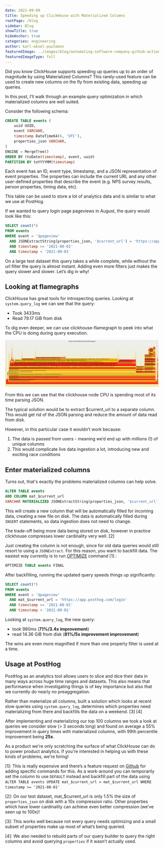 ```yaml
---
date: 2021-09-09
title: Speeding up ClickHouse with Materialized Columns
rootPage: /blog
sidebar: Blog
showTitle: true
hideAnchor: true
categories: engineering
author: karl-aksel-puulmann
featuredImage: ../images/blog/automating-software-company-github-actions.png
featuredImageType: full
---
```


Did you know ClickHouse supports speeding up queries up to an order of magnitude by using Materialized Columns? This rarely-used feature can be used to create new columns on the fly from existing data, speeding up queries.

In this post, I’ll walk through an example query optimization in which materialized columns are well suited.

Consider the following schema:

```sql
CREATE TABLE events (
    uuid UUID,
    event VARCHAR,
    timestamp DateTime64(6, 'UTC'),
    properties_json VARCHAR,
)
ENGINE = MergeTree()
ORDER BY (toDate(timestamp), event, uuid)
PARTITION BY toYYYYMM(timestamp)
```

Each event has an ID,  event type, timestamp, and a JSON representation of event properties. The properties can include the current URL and any other user-defined properties that describe the event (e.g. NPS survey results, person properties, timing data, etc).

This table can be used to store a lot of analytics data and is similar to what we use at PostHog.

If we wanted to query login page pageviews in August, the query would look like this:

```sql
SELECT count(*)
FROM events
WHERE event = '$pageview'
  AND JSONExtractString(properties_json, '$current_url') = 'https://app.posthog.com/login'
  AND timestamp >= '2021-08-01'
  AND timestamp < '2021-09-01'
```

On a large test dataset this query takes a while complete, while without the url filter the query is almost instant. Adding even more filters just makes the query slower and slower. Let’s dig in why!

## Looking at flamegraphs

ClickHouse has great tools for introspecting queries. Looking at `system.query_log`  we can see that the query:

- Took 3433ms
- Read 79.17 GiB from disk

To dig even deeper, we can use clickhouse-flamegraph to peek into what the CPU is doing during query execution.

[![Flamegraph](../images/blog/clickhouse-materialized-columns/query-json-extract-CPU.svg)](../images/blog/clickhouse-materialized-columns/query-json-extract-CPU.svg)

From this we can see that the clickhouse node CPU is spending most of its time parsing JSON.

The typical solution would be to extract $current_url to a separate column. This would get rid of the JSON parsing and reduce the amount of data read from disk.

However, in this particular case it wouldn’t work because:

1. The data is passed from users - meaning we’d end up with millions (!) of unique columns
2. This would complicate live data ingestion a lot, introducing new and exciting race conditions


## Enter materialized columns

Turns out, that's exactly the problems materialized columns can help solve.

```sql
ALTER TABLE events
ADD COLUMN mat_$current_url
VARCHAR MATERIALIZED JSONExtractString(properties_json, '$current_url')
```

This will create a new column that will be automatically filled for incoming data, creating a new file on disk. The data is automatically filled during `INSERT` statements, so data ingestion does not need to change.

The trade-off being more data being stored on disk, however in practice clickhouse compresses lower cardinality very well. [2]

Just creating the column is not enough, since for old data queries would still resort to using a `JSONExtract`. For this reason, you want to backfill data. The easiest way currently is to run [OPTIMIZE](https://clickhouse.tech/docs/en/sql-reference/statements/optimize/) command [1] :

```sql
OPTIMIZE TABLE events FINAL
```

After backfilling, running the updated query speeds things up significantly:

```sql
SELECT count(*)
FROM events
WHERE event = '$pageview'
  AND mat_$current_url = 'https://app.posthog.com/login'
  AND timestamp >= '2021-08-01'
  AND timestamp < '2021-09-01'
```

Looking at `system.query_log`, the new query:

- took 980ms (**71%/3.4x improvement**)
- read 14.36 GiB from disk (**81%/5x improvement improvement**)

The wins are even more magnified if more than one property filter is used at a time.


## Usage at PostHog

PostHog as an analytics tool allows users to slice and dice their data in many ways across huge time ranges and datasets. This also means that performance when investigating things is of key importance but also that we currently do nearly no preaggregation.

Rather than materialize all columns, built a solution which looks at recent slow queries using `system.query_log`, determines which properties need materializing from there and backfills the data on a weekend. [3] [4]

After implementing and materializing our top 100 columns we took a look at queries we consider slow (> 3 seconds long) and found on average a 55% improvement in query times with materialized columns, with 99th percentile improvement being **25x**.

As a product we're only scratching the surface of what ClickHouse can do to power product analytics. If you're interested in helping us with these kinds of problems, we're hiring!


[1]: This is really expensive and there’s a feature request on [Github](https://github.com/ClickHouse/ClickHouse/issues/27730) for adding specific commands for this. As a work-around you can temporarily set the column to use `DEFAULT` instead and backfill part of the data using `ALTER TABLE events UPDATE mat_$current_url = mat_$current_url WHERE timestamp >= '2021-08-01'`

[2]: On our test dataset, mat_$current_url is only 1.5% the size of `properties_json` on disk with a 10x compression ratio. Other properties which have lower cardinality can achieve even better compression (we’ve seen up to 100x)!

[3]: This works well because not every query needs optimizing and a small subset of properties make up most of what’s being queried.

[4]: We also needed to rebuild parts of our query builder to query the right columns and avoid querying `properties`  if it wasn’t actually used.
